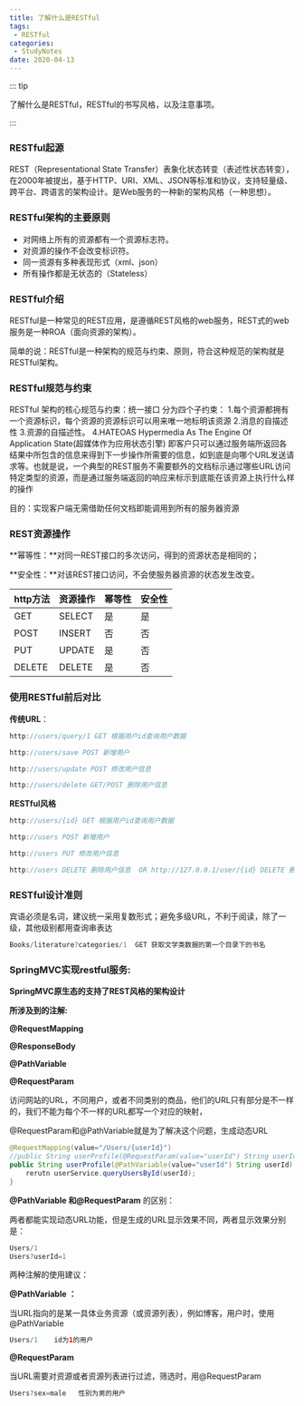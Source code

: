 ```yaml
---
title: 了解什么是RESTful
tags:
 - RESTful
categories:
 - StudyNotes
date: 2020-04-13
---
```


::: tip

了解什么是RESTful，RESTful的书写风格，以及注意事项。

:::

<!-- more -->

### RESTful起源

REST（Representational State Transfer）表象化状态转变（表述性状态转变），在2000年被提出，基于HTTP、URI、XML、JSON等标准和协议，支持轻量级、跨平台、跨语言的架构设计。是Web服务的一种新的架构风格（一种思想）。

### RESTful架构的主要原则

- 对网络上所有的资源都有一个资源标志符。
- 对资源的操作不会改变标识符。
- 同一资源有多种表现形式（xml、json）
- 所有操作都是无状态的（Stateless）

### RESTful介绍 

RESTful是一种常见的REST应用，是遵循REST风格的web服务，REST式的web服务是一种ROA（面向资源的架构）。

简单的说：RESTful是一种架构的规范与约束、原则，符合这种规范的架构就是RESTful架构。

### RESTful规范与约束 

RESTful 架构的核心规范与约束：统一接口
分为四个子约束：
1.每个资源都拥有一个资源标识，每个资源的资源标识可以用来唯一地标明该资源
2.消息的自描述性
3.资源的自描述性。
4.HATEOAS Hypermedia As The Engine Of Application State(超媒体作为应用状态引擎)
即客户只可以通过服务端所返回各结果中所包含的信息来得到下一步操作所需要的信息，如到底是向哪个URL发送请求等。也就是说，一个典型的REST服务不需要额外的文档标示通过哪些URL访问特定类型的资源，而是通过服务端返回的响应来标示到底能在该资源上执行什么样的操作

目的：实现客户端无需借助任何文档即能调用到所有的服务器资源



### REST资源操作

**幂等性：**对同一REST接口的多次访问，得到的资源状态是相同的；

**安全性：**对该REST接口访问，不会使服务器资源的状态发生改变。

| http方法 | 资源操作 | 幂等性 | 安全性 |
| -------- | -------- | ------ | ------ |
| GET      | SELECT   | 是     | 是     |
| POST     | INSERT   | 否     | 否     |
| PUT      | UPDATE   | 是     | 否     |
| DELETE   | DELETE   | 是     | 否     |

### **使用RESTful前后对比**

**传统URL**：

```java
http://users/query/1 GET 根据用户id查询用户数据

http://users/save POST 新增用户

http://users/update POST 修改用户信息

http://users/delete GET/POST 删除用户信息
```

**RESTful风格**

```java
http://users/{id} GET 根据用户id查询用户数据

http://users POST 新增用户

http://users PUT 修改用户信息

http://users DELETE 删除用户信息  OR http://127.0.0.1/user/{id} DELETE 删除用户信息
```

### RESTful设计准则

宾语必须是名词，建议统一采用复数形式；避免多级URL，不利于阅读，除了一级，其他级别都用查询串表达

```java
Books/literature?categories/1  GET 获取文学类数据的第一个目录下的书名
```

### **SpringMVC实现restful服务:**

**SpringMVC原生态的支持了REST风格的架构设计**

**所涉及到的注解:**

**@RequestMapping**

**@ResponseBody**

**@PathVariable**

**@RequestParam**

访问网站的URL，不同用户，或者不同类别的商品，他们的URL只有部分是不一样的，我们不能为每个不一样的URL都写一个对应的映射，

@RequestParam和@PathVariable就是为了解决这个问题，生成动态URL

```java
@RequestMapping(value="/Users/{userId}")
//public String userProfile(@RequestParam(value="userId") String userId) {
public String userProfile(@PathVariable(value="userId") String userId) {
    rerutn userService.queryUsersById(userId);
}
```

**@PathVariable 和@RequestParam** 的区别：

两者都能实现动态URL功能，但是生成的URL显示效果不同，两者显示效果分别是：

```java
Users/1
Users?userId=1
```

两种注解的使用建议：

**@PathVariable ：**

当URL指向的是某一具体业务资源（或资源列表），例如博客，用户时，使用@PathVariable

```java
Users/1    id为1的用户
```

**@RequestParam**

当URL需要对资源或者资源列表进行过滤，筛选时，用@RequestParam

```java
Users?sex=male   性别为男的用户
```

